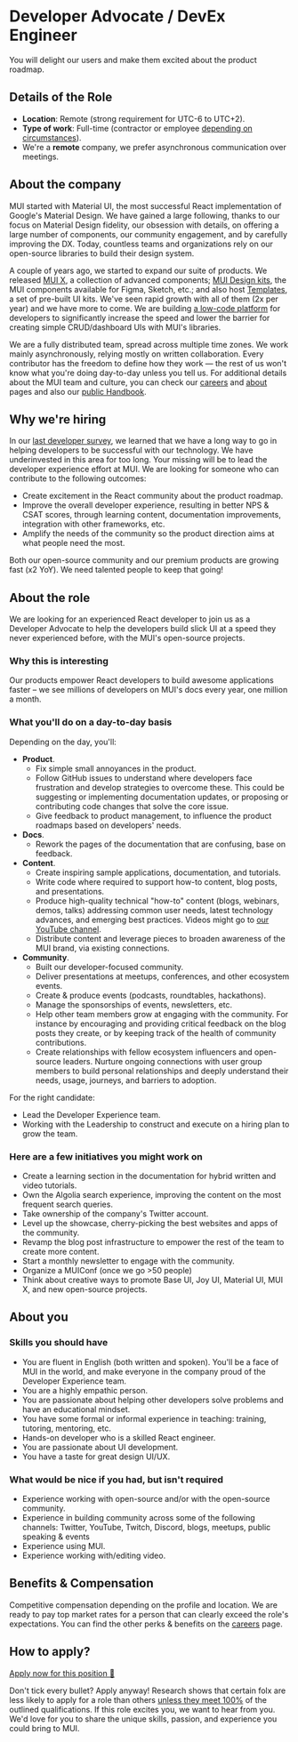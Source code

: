 # Developer Advocate / DevEx Engineer

<p class="description">You will delight our users and make them excited about the product roadmap.</p>

## Details of the Role

- **Location**: Remote (strong requirement for UTC-6 to UTC+2).
- **Type of work**: Full-time (contractor or employee [depending on circumstances](https://mui-org.notion.site/Hiring-FAQ-64763b756ae44c37b47b081f98915501#494af1f358794028beb4b7697b5d3102)).
- We're a **remote** company, we prefer asynchronous communication over meetings.

## About the company

MUI started with Material UI, the most successful React implementation of Google's Material Design.
We have gained a large following, thanks to our focus on Material Design fidelity, our obsession with details, on offering a large number of components, our community engagement, and by carefully improving the DX.
Today, countless teams and organizations rely on our open-source libraries to build their design system.

A couple of years ago, we started to expand our suite of products.
We released [MUI X](https://mui.com/x/), a collection of advanced components; [MUI Design kits](https://mui.com/design-kits/), the MUI components available for Figma, Sketch, etc.; and also host [Templates](https://mui.com/templates/), a set of pre-built UI kits.
We've seen rapid growth with all of them (2x per year) and we have more to come.
We are building [a low-code platform](https://mui.com/toolpad/) for developers to significantly increase the speed and lower the barrier for creating simple CRUD/dashboard UIs with MUI's libraries.

We are a fully distributed team, spread across multiple time zones.
We work mainly asynchronously, relying mostly on written collaboration.
Every contributor has the freedom to define how they work — the rest of us won't know what you're doing day-to-day unless you tell us.
For additional details about the MUI team and culture, you can check our [careers](https://mui.com/careers/) and [about](https://mui.com/about/) pages and also our [public Handbook](https://mui-org.notion.site/Handbook-f086d47e10794d5e839aef9dc67f324b).

## Why we're hiring

In our [last developer survey](https://mui.com/blog/2021-developer-survey-results/#what-else-can-we-do-to-improve-mui-for-you), we learned that we have a long way to go in helping developers to be successful with our technology.
We have underinvested in this area for too long.
Your missing will be to lead the developer experience effort at MUI.
We are looking for someone who can contribute to the following outcomes:

- Create excitement in the React community about the product roadmap.
- Improve the overall developer experience, resulting in better NPS & CSAT scores, through learning content, documentation improvements, integration with other frameworks, etc.
- Amplify the needs of the community so the product direction aims at what people need the most.

Both our open-source community and our premium products are growing fast (x2 YoY).
We need talented people to keep that going!

## About the role

We are looking for an experienced React developer to join us as a Developer Advocate to help the developers build slick UI at a speed they never experienced before, with the MUI's open-source projects.

### Why this is interesting

Our products empower React developers to build awesome applications faster – we see millions of developers on MUI's docs every year, one million a month.

### What you'll do on a day-to-day basis

Depending on the day, you'll:

- **Product**.
  - Fix simple small annoyances in the product.
  - Follow GitHub issues to understand where developers face frustration and develop strategies to overcome these. This could be suggesting or implementing documentation updates, or proposing or contributing code changes that solve the core issue.
  - Give feedback to product management, to influence the product roadmaps based on developers' needs.
- **Docs**.
  - Rework the pages of the documentation that are confusing, base on feedback.
- **Content**.
  - Create inspiring sample applications, documentation, and tutorials.
  - Write code where required to support how-to content, blog posts, and presentations.
  - Produce high-quality technical "how-to" content (blogs, webinars, demos, talks) addressing common user needs, latest technology advances, and emerging best practices. Videos might go to [our YouTube channel](https://www.youtube.com/@MUI_hq).
  - Distribute content and leverage pieces to broaden awareness of the MUI brand, via existing connections.
- **Community**.
  - Built our developer-focused community.
  - Deliver presentations at meetups, conferences, and other ecosystem events.
  - Create & produce events (podcasts, roundtables, hackathons).
  - Manage the sponsorships of events, newsletters, etc.
  - Help other team members grow at engaging with the community. For instance by encouraging and providing critical feedback on the blog posts they create, or by keeping track of the health of community contributions.
  - Create relationships with fellow ecosystem influencers and open-source leaders. Nurture ongoing connections with user group members to build personal relationships and deeply understand their needs, usage, journeys, and barriers to adoption.

For the right candidate:

- Lead the Developer Experience team.
- Working with the Leadership to construct and execute on a hiring plan to grow the team.

### Here are a few initiatives you might work on

- Create a learning section in the documentation for hybrid written and video tutorials.
- Own the Algolia search experience, improving the content on the most frequent search queries.
- Take ownership of the company's Twitter account.
- Level up the showcase, cherry-picking the best websites and apps of the community.
- Revamp the blog post infrastructure to empower the rest of the team to create more content.
- Start a monthly newsletter to engage with the community.
- Organize a MUIConf (once we go >50 people)
- Think about creative ways to promote Base UI, Joy UI, Material UI, MUI X, and new open-source projects.

## About you

### Skills you should have

- You are fluent in English (both written and spoken). You'll be a face of MUI in the world, and make everyone in the company proud of the Developer Experience team.
- You are a highly empathic person.
- You are passionate about helping other developers solve problems and have an educational mindset.
- You have some formal or informal experience in teaching: training, tutoring, mentoring, etc.
- Hands-on developer who is a skilled React engineer.
- You are passionate about UI development.
- You have a taste for great design UI/UX.

### What would be nice if you had, but isn't required

- Experience working with open-source and/or with the open-source community.
- Experience in building community across some of the following channels: Twitter, YouTube, Twitch, Discord, blogs, meetups, public speaking & events
- Experience using MUI.
- Experience working with/editing video.

## Benefits & Compensation

Competitive compensation depending on the profile and location.
We are ready to pay top market rates for a person that can clearly exceed the role's expectations.
You can find the other perks & benefits on the [careers](https://mui.com/careers/#perks-amp-benefits) page.

## How to apply?

[Apply now for this position 📮](https://jobs.ashbyhq.com/MUI/28287eeb-88d2-465f-96d7-e7fd99fabd7d/application?utm_source=ZNRrPGBkqO)

Don't tick every bullet? Apply anyway! Research shows that certain folx are less likely to apply for a role than others [unless they meet 100%](https://hbr.org/2014/08/why-women-dont-apply-for-jobs-unless-theyre-100-qualified) of the outlined qualifications.
If this role excites you, we want to hear from you. We'd love for you to share the unique skills, passion, and experience you could bring to MUI.
